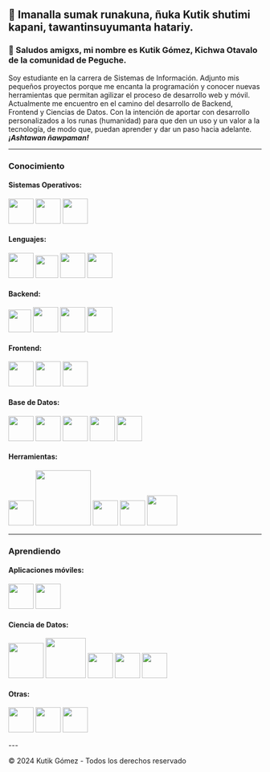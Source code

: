 ## 👋 Imanalla sumak runakuna, ñuka Kutik shutimi kapani, tawantinsuyumanta hatariy.

### 👋 Saludos amigxs, mi nombre es Kutik Gómez, Kichwa Otavalo de la comunidad de Peguche.

Soy estudiante en la carrera de Sistemas de Información. Adjunto mis pequeños proyectos porque me encanta la programación y conocer nuevas herramientas que permitan agilizar el proceso de desarrollo web y móvil. Actualmente me encuentro en el camino del desarrollo de Backend, Frontend y Ciencias de Datos. Con la intención de aportar con desarrollo personalizados a los runas (humanidad) para que den un uso y un valor a la tecnología, de modo que, puedan aprender y dar un paso hacia adelante. **_¡Ashtawan ñawpaman!_**


---

### Conocimiento

#### Sistemas Operativos:
<p align="left">
    <img src="https://img.icons8.com/?size=100&id=108792&format=png&color=000000" width="50"/>
    <img src="https://img.icons8.com/?size=100&id=17842&format=png&color=000000" width="50"/>
    <img src="https://img.icons8.com/?size=100&id=122959&format=png&color=000000" width="50"/>
</p>

#### Lenguajes: 

<p align="left">
    <img src="https://img.icons8.com/?size=100&id=13441&format=png&color=000000" width="50"/>
    <img src="https://seeklogo.com/images/C/c-sharp-c-logo-02F17714BA-seeklogo.com.png" width="45"/>
    <img src="https://img.icons8.com/?size=100&id=13679&format=png&color=000000" width="50"/>
    <img src="https://img.icons8.com/?size=100&id=108784&format=png&color=000000" width="50"/>
</p>

#### Backend:
<p align="left">
    <img src="https://upload.wikimedia.org/wikipedia/commons/e/ee/.NET_Core_Logo.svg" width="45"/>
    <img src="https://img.icons8.com/?size=100&id=54087&format=png&color=000000" width="50"/>
    <img src="https://img.icons8.com/?size=100&id=90519&format=png&color=000000" width="50"/>
    <img src="https://img.icons8.com/?size=100&id=mUBILbYvUMq8&format=png&color=000000" width="50"/>
</p>

#### Frontend:

<p align="left">
    <img src="https://img.icons8.com/?size=100&id=7I3BjCqe9rjG&format=png&color=000000" width="50"/>
    <img src="https://img.icons8.com/?size=100&id=123603&format=png&color=000000" width="50"/>
    <img src="https://img.icons8.com/?size=100&id=BUnExfsRs3CW&format=png&color=000000" width="50"/>
</p>

#### Base de Datos:
<p align="left">
    <img src="https://img.icons8.com/?size=100&id=38561&format=png&color=000000" width="50"/>
    <img src="https://img.icons8.com/?size=100&id=laYYF3dV0Iew&format=png&color=000000" width="50"/>
    <img src="https://img.icons8.com/?size=100&id=39913&format=png&color=000000" width="50"/>
    <img src="https://img.icons8.com/?size=100&id=62452&format=png&color=000000" width="50"/>
    <img src="https://img.icons8.com/?size=100&id=bosfpvRzNOG8&format=png&color=000000" width="50"/>
</p>

#### Herramientas:
<p align="left">
    <img src="https://img.icons8.com/?size=100&id=22813&format=png&color=000000" width="50"/>
    <img src="https://miro.medium.com/v2/resize:fit:828/format:webp/0*Ij4wyJ4yMq_0Vm_U.png" width="110"/>
    <img src="https://img.icons8.com/?size=100&id=38792&format=png&color=000000" width="50"/>
    <img src="https://img.icons8.com/?size=100&id=04OFrkjznvcd&format=png&color=000000" width="50"/>
    <img src="https://miro.medium.com/v2/resize:fit:828/format:webp/1*SNA3tR3GPoiPNTH8ZR_fVA.png" width="60"/>
</p>

---

### Aprendiendo

#### Aplicaciones móviles:
<p align="left">
    <img src="https://cdn.worldvectorlogo.com/logos/react-native-1.svg" width="50"/>
    <img src="https://saigontechnology.com/assets/media/image6_2.webp" width="50"/>
</p>

#### Ciencia de Datos:
<p align="left">
    <img src="https://miro.medium.com/v2/resize:fit:828/format:webp/1*RzxZF0mmXAsMLrIzAWYDSg.png" width="70"/>
    <img src="https://cdn.dribbble.com/users/227882/screenshots/12127743/media/f5fea6d041f7d09ecbfe1b89248679c6.gif" width="80"/>
    <img src="https://img.icons8.com/?size=100&id=69132&format=png&color=000000" width="50"/>
    <img src="https://img.icons8.com/?size=100&id=9MJf0ngDwS8z&format=png&color=000000" width="50"/>
    <img src="https://img.icons8.com/?size=100&id=qYfwpsRXEcpc&format=png&color=000000" width="50"/>
</p>

#### Otras:
<p align="left">
    <img src="https://cdn.worldvectorlogo.com/logos/strapi-full-logo-dark.svg" width="50"/>
    <img src="https://img.icons8.com/?size=100&id=yUdJlcKanVbh&format=png&color=000000" width="50"/>
    <img src="" width="50"/>
    
</p>
---

© 2024 Kutik Gómez - Todos los derechos reservado
